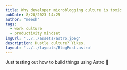 ```yaml
---
title: Why developer microblogging culture is toxic
pubDate: 8/20/2023 14:25
author: "meesh"
tags:
  - work culture
  - productivity mindset
imgUrl: '../../assets/astro.jpeg'
description: Hustle culture? Yikes.
layout: '../../layouts/BlogPost.astro'
---
```


Just testing out how to build things using Astro 🚧

